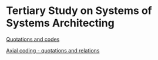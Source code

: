 


# Tertiary Study on Systems of Systems Architecting



[Quotations and codes](quotations.md)

[Axial coding - quotations and relations](SoS-Arch-TS-AxialCoding.xlsx)




